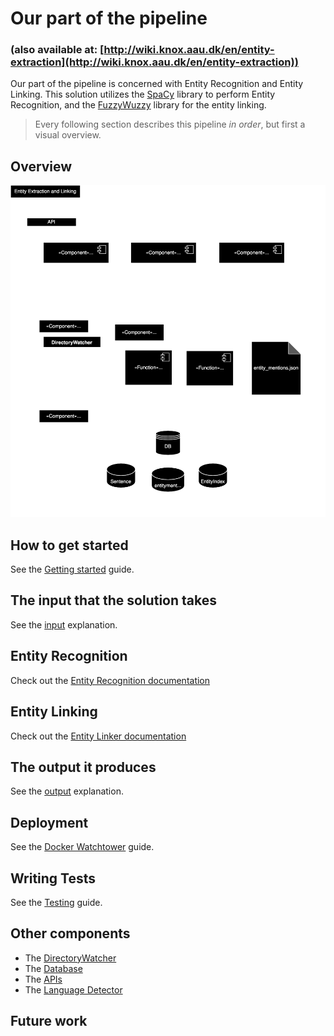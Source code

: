# Our part of the pipeline
### (also available at: [http://wiki.knox.aau.dk/en/entity-extraction](http://wiki.knox.aau.dk/en/entity-extraction))

Our part of the pipeline is concerned with Entity Recognition and Entity Linking. This solution utilizes the [SpaCy](https://spacy.io/) library to perform Entity Recognition, and the [FuzzyWuzzy](https://pypi.org/project/fuzzywuzzy/) library for the entity linking. 

> Every following section describes this pipeline *in order*, but first a visual overview.

## Overview
![](img/KNOX_component_diagram-B.drawio.svg)

## How to get started
See the [Getting started](https://github.com/Knox-AAU/PreProcessingLayer_EntityRecognitionAndLinking/blob/main/docs/gettingstarted.md) guide.

## The input that the solution takes
See the [input](https://github.com/Knox-AAU/PreProcessingLayer_EntityRecognitionAndLinking/blob/main/docs/our-part-of-the-pipeline/pipeline-input.md) explanation.

## Entity Recognition
Check out the [Entity Recognition documentation](https://github.com/Knox-AAU/PreProcessingLayer_EntityRecognitionAndLinking/blob/main/docs/entityrecognition.md)

## Entity Linking
Check out the [Entity Linker documentation](https://github.com/Knox-AAU/PreProcessingLayer_EntityRecognitionAndLinking/blob/main/docs/entitylinker.md)

## The output it produces
See the [output](https://github.com/Knox-AAU/PreProcessingLayer_EntityRecognitionAndLinking/blob/main/docs/our-part-of-the-pipeline/pipeline-output.md) explanation.

## Deployment
See the [Docker Watchtower](https://github.com/Knox-AAU/PreProcessingLayer_EntityRecognitionAndLinking/blob/main/docs/docker-watchtower.md) guide.

## Writing Tests
See the [Testing](https://github.com/Knox-AAU/PreProcessingLayer_EntityRecognitionAndLinking/blob/main/docs/testing.md) guide.

## Other components
- The [DirectoryWatcher](https://github.com/Knox-AAU/PreProcessingLayer_EntityRecognitionAndLinking/blob/main/docs/DirectoryWatcher.md)
- The [Database](https://github.com/Knox-AAU/PreProcessingLayer_EntityRecognitionAndLinking/blob/main/docs/database.md)
- The [APIs](https://github.com/Knox-AAU/PreProcessingLayer_EntityRecognitionAndLinking/blob/main/docs/api.md)
- The [Language Detector](https://pypi.org/project/langdetect/)

## Future work
